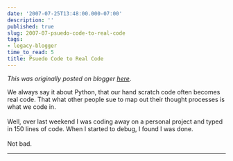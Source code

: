 ```yaml
---
date: '2007-07-25T13:48:00.000-07:00'
description: ''
published: true
slug: 2007-07-psuedo-code-to-real-code
tags:
- legacy-blogger
time_to_read: 5
title: Psuedo Code to Real Code
---
```


*This was originally posted on blogger [here](https://pydanny.blogspot.com/2007/07/psuedo-code-to-real-code.html)*.

We always say it about Python, that our hand scratch code often becomes real code.  That what other people sue to map out their thought processes is what we code in.<br /><br />Well, over last weekend I was coding away on a personal project and typed in 150 lines of code.  When I started to debug, I found I was done.<br /><br />Not bad.

---


